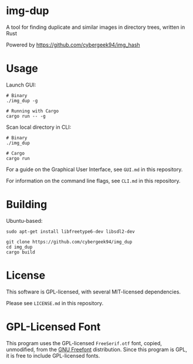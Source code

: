 img-dup
=======

A tool for finding duplicate and similar images in directory trees, written in Rust

Powered by https://github.com/cybergeek94/img_hash

Usage
=====

Launch GUI:
```shell
# Binary
./img_dup -g

# Running with Cargo
cargo run -- -g
```

Scan local directory in CLI:
```shell
# Binary
./img_dup

# Cargo
cargo run
```

For a guide on the Graphical User Interface, see `GUI.md` in this repository.

For information on the command line flags, see `CLI.md` in this repository.

Building
========

Ubuntu-based:
```shell
sudo apt-get install libfreetype6-dev libsdl2-dev

git clone https://github.com/cybergeek94/img_dup
cd img_dup
cargo build
```

License
=======

This software is GPL-licensed, with several MIT-licensed dependencies.

Please see `LICENSE.md` in this repository.

GPL-Licensed Font
=================
This program uses the GPL-licensed `FreeSerif.otf` font, copied, unmodified, from the [GNU Freefont][1] distribution.
Since this program is GPL, it is free to include GPL-licensed fonts.

[1]: https://www.gnu.org/software/freefont/index.html
